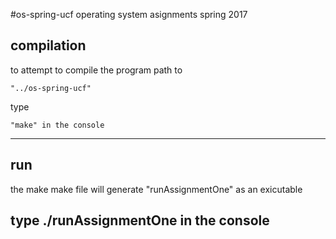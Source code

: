 #os-spring-ucf
operating system asignments spring 2017 

compilation
------------------------------------------------------------------------
to attempt to compile the program path to 
	
	"../os-spring-ucf"

type 
	
	"make" in the console
------------------------------------------------------------------------

run
------------------------------------------------------------------------
the make make file will generate "runAssignmentOne" as an exicutable 

type 
	./runAssignmentOne in the console
------------------------------------------------------------------------

